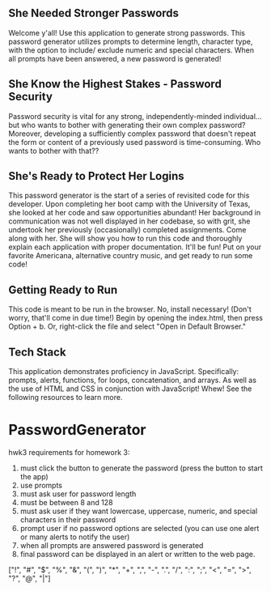 ## She Needed Stronger Passwords
Welcome y'all! Use this application to generate strong passwords. This password generator utilizes prompts to determine length, character type, with the option to include/ exclude numeric and special characters. When all prompts have been answered, a new password is generated!

## She Know the Highest Stakes - Password Security
Password security is vital for any strong, independently-minded individual... but who wants to bother with generating their own complex password? Moreover, developing a sufficiently complex password that doesn't repeat the form or content of a previously used password is time-consuming. Who wants to bother with that??

## She's Ready to Protect Her Logins
This password generator is the start of a series of revisited code for this developer. Upon completing her boot camp with the University of Texas, she looked at her code and saw opportunities abundant! Her background in communication was not well displayed in her codebase, so with grit, she undertook her previously (occasionally) completed assignments. Come along with her. She will show you how to run this code and thoroughly explain each application with proper documentation. It'll be fun! Put on your favorite Americana, alternative country music, and get ready to run some code!

## Getting Ready to Run
This code is meant to be run in the browser. No, install necessary! (Don't worry, that'll come in due time!) 
Begin by opening the index.html, then press Option + b. Or, right-click the file and select "Open in Default Browser."

## Tech Stack
This application demonstrates proficiency in JavaScript. Specifically: prompts, alerts, functions, for loops, concatenation, and arrays. As well as the use of HTML and CSS in conjunction with JavaScript! Whew! See the following resources to learn more.

# PasswordGenerator
hwk3
requirements for homework 3:
1. must click the button to generate the password (press the button to start the app)
2. use prompts
3. must ask user for password length
4. must be between 8 and 128
5. must ask user if they want lowercase, uppercase, numeric, and special characters in their password
6. prompt user if no password options are selected (you can use one alert or many alerts to notify the user)
7. when all prompts are answered password is generated
8. final password can be displayed in an alert or written to the web page.

["!", "#", "$", "%", "&", "(", ")", "*", "+", ",", "-", ".", "/", ":", ";", "<", "=", ">", "?", "@", "|"]